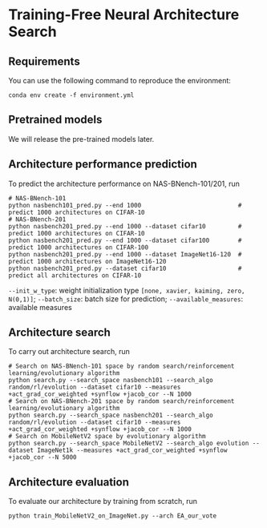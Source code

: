 # Training-Free Neural Architecture Search

## Requirements
You can use the following command to reproduce the environment:
```
conda env create -f environment.yml
```

## Pretrained models
We will release the pre-trained models later.

## Architecture performance prediction
To predict the architecture performance on NAS-BNench-101/201, run
```
# NAS-BNench-101
python nasbench101_pred.py --end 1000                           # predict 1000 architectures on CIFAR-10
# NAS-BNench-201
python nasbench201_pred.py --end 1000 --dataset cifar10         # predict 1000 architectures on CIFAR-10
python nasbench201_pred.py --end 1000 --dataset cifar100        # predict 1000 architectures on CIFAR-100
python nasbench201_pred.py --end 1000 --dataset ImageNet16-120  # predict 1000 architectures on ImageNet16-120
python nasbench201_pred.py --dataset cifar10                    # predict all architectures on CIFAR-10
```
`--init_w_type`: weight initialization type `[none, xavier, kaiming, zero, N(0,1)]`; `--batch_size`: batch size for prediction; `--available_measures`: available measures

## Architecture search
To carry out architecture search, run
```
# Search on NAS-BNench-101 space by random search/reinforcement learning/evolutionary algorithm
python search.py --search_space nasbench101 --search_algo random/rl/evolution --dataset cifar10 --measures +act_grad_cor_weighted +synflow +jacob_cor --N 1000
# Search on NAS-BNench-201 space by random search/reinforcement learning/evolutionary algorithm
python search.py --search_space nasbench201 --search_algo random/rl/evolution --dataset cifar10 --measures +act_grad_cor_weighted +synflow +jacob_cor --N 1000
# Search on MobileNetV2 space by evolutionary algorithm
python search.py --search_space MobileNetV2 --search_algo evolution --dataset ImageNet1k --measures +act_grad_cor_weighted +synflow +jacob_cor --N 5000
```

## Architecture evaluation
To evaluate our architecture by training from scratch, run
```
python train_MobileNetV2_on_ImageNet.py --arch EA_our_vote
```
